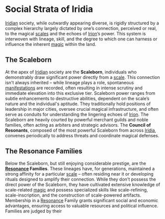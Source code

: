 # Social Strata of Iridia

[Iridian](/being/species/iridian.md) society, while outwardly appearing diverse, is rigidly structured by a complex hierarchy largely dictated by one’s connection, perceived or real, to the magical [scales](/geography/landmark/scale.md) and the echoes of [Irion](/being/deity/irion.md)’s power. This system is interwoven with lineage, skill, and the degree to which one can harness or influence the inherent [magic](/structure/mechanic/magic.md) within the land.

## The Scaleborn

At the apex of [Iridian](/being/species/iridian.md) society are the **Scaleborn**, individuals who demonstrably draw significant power directly from a [scale](/geography/landmark/scale.md). This connection isn't always inherited – while lineage plays a role, spontaneous [manifestations](/structure/chronological/event/manifestation.md) are recorded, often resulting in intense scrutiny and immediate elevation into this exclusive tier. Scaleborn power ranges from subtle enhancements to destructive abilities, dependent on the scale’s nature and the individual's aptitude. They traditionally hold positions of leadership in major cities, oversee crucial magical infrastructure, and often serve as conduits for understanding the lingering echoes of [Irion](/being/deity/irion.md).  The Scaleborn are heavily courted by powerful merchant guilds and noble families, often acting as arbiters and strategic advisors. The **Council of Resonants**, composed of the most powerful Scaleborn from across [Iridia](/geography/world/iridia.md), convenes periodically to address threats and coordinate magical defenses.

## The Resonance Families

Below the Scaleborn, but still enjoying considerable prestige, are the **[Resonance](/generated/resonance/resonance.md) Families**. These lineages have, for generations, maintained a strong affinity for a particular [scale](/geography/landmark/scale.md) – often residing near it or developing rituals designed to amplify their connection. While they don't possess the direct power of the Scaleborn, they have cultivated extensive knowledge of scale-related [magic](/structure/mechanic/magic.md) and possess specialized skills like scale-refining, scale-inscription, and the construction of scale-powered artifacts. Membership in a [Resonance](/structure/mechanic/resonance.md) Family grants significant social and economic advantages, ensuring access to valuable resources and political influence. Families are judged by their 
